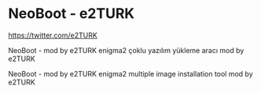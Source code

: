 # NeoBoot - e2TURK
https://twitter.com/e2TURK


NeoBoot - mod by e2TURK
enigma2 çoklu yazılım yükleme aracı mod by e2TURK

NeoBoot - mod by e2TURK
enigma2 multiple image installation tool mod by e2TURK

